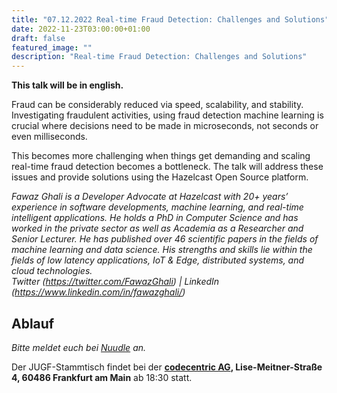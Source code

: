 ```yaml
---
title: "07.12.2022 Real-time Fraud Detection: Challenges and Solutions"
date: 2022-11-23T03:00:00+01:00
draft: false
featured_image: ""
description: "Real-time Fraud Detection: Challenges and Solutions"
---
```


**This talk will be in english.**

Fraud can be considerably reduced via speed, scalability, and stability. Investigating fraudulent activities, using fraud detection machine learning is crucial where decisions need to be made in microseconds, not seconds or even milliseconds.  

This becomes more challenging when things get demanding and scaling real-time fraud detection becomes a bottleneck. The talk will address these issues and provide solutions using the Hazelcast Open Source platform.

_Fawaz Ghali is a Developer Advocate at Hazelcast with 20+ years’ experience in software developments, machine learning, and real-time intelligent applications. He holds a PhD in Computer Science and has worked in the private sector as well as Academia as a Researcher and Senior Lecturer. He has published over 46 scientific papers in the fields of machine learning and data science. His strengths and skills lie within the fields of low latency applications, IoT & Edge, distributed systems, and cloud technologies._  
*Twitter (https://twitter.com/FawazGhali) | LinkedIn (https://www.linkedin.com/in/fawazghali/)*

## Ablauf 

_Bitte meldet euch bei [Nuudle](https://nuudel.digitalcourage.de/tp4lTLMdKFn5wnjY) an._

Der JUGF-Stammtisch findet bei der **[codecentric AG](https://www.codecentric.de/ueber-uns/standorte/frankfurt), Lise-Meitner-Straße 4, 60486 Frankfurt am Main** ab 18:30 statt.